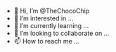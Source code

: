 - 👋 Hi, I’m @TheChocoChip
- 👀 I’m interested in ...
- 🌱 I’m currently learning ...
- 💞️ I’m looking to collaborate on ...
- 📫 How to reach me ...

<!---
TheChocoChip/TheChocoChip is a ✨ special ✨ repository because its `README.md` (this file) appears on your GitHub profile.
You can click the Preview link to take a look at your changes.
--->
